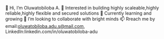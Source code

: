  👋 Hi, I’m Oluwatobiloba A.
 👀 Interested in building highly scaleable,highly reliable,highly flexible and secured solutions
🌱  Currently learning and growing
💞️  I’m looking to collaborate with bright minds
📫  Rreach me by email:oluwatobiloba.adu.s@mail.com, LinkedIn:linkedin.com/in/oluwatobiloba-adu
